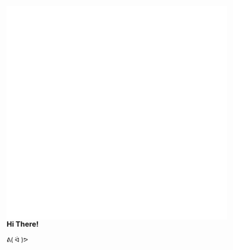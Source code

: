 <div align="left">
  <a href="#"><img src="/github-metrics.svg" alt="Metrics" align="left"/></a>
  <div align="left">
    <h3> Hi There! </h3>
    ᕕ( ᐛ )ᕗ
  </div>
</div>
